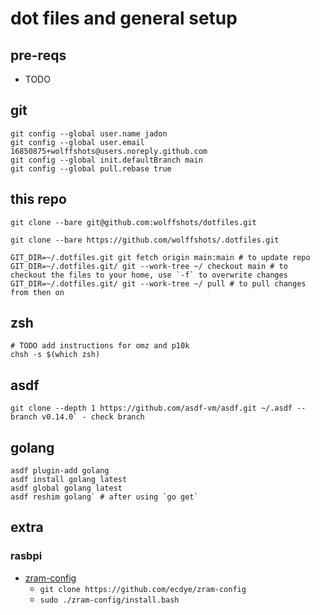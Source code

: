# dot files and general setup

## pre-reqs
- TODO

## git

```shell
git config --global user.name jadon
git config --global user.email 16850875+wolffshots@users.noreply.github.com 
git config --global init.defaultBranch main
git config --global pull.rebase true
```

## this repo

```shell
git clone --bare git@github.com:wolffshots/dotfiles.git 
```
```shell
git clone --bare https://github.com/wolffshots/.dotfiles.git
```
```shell
GIT_DIR=~/.dotfiles.git git fetch origin main:main # to update repo
GIT_DIR=~/.dotfiles.git/ git --work-tree ~/ checkout main # to checkout the files to your home, use `-f` to overwrite changes
GIT_DIR=~/.dotfiles.git/ git --work-tree ~/ pull # to pull changes from then on
```

## zsh

```shell
# TODO add instructions for omz and p10k
chsh -s $(which zsh)
```

## asdf

```shell 
git clone --depth 1 https://github.com/asdf-vm/asdf.git ~/.asdf --branch v0.14.0` - check branch
```

## golang

```shell
asdf plugin-add golang
asdf install golang latest
asdf global golang latest
asdf reshim golang` # after using `go get`
```

## extra
### rasbpi
- [zram-config](https://github.com/ecdye/zram-config) 
    - `git clone https://github.com/ecdye/zram-config`
    - `sudo ./zram-config/install.bash` 

